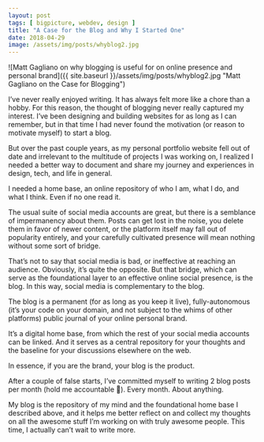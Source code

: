```yaml
---
layout: post
tags: [ bigpicture, webdev, design ]
title: "A Case for the Blog and Why I Started One"
date: 2018-04-29
image: /assets/img/posts/whyblog2.jpg
---
```


![Matt Gagliano on why blogging is useful for on online presence and personal brand]({{ site.baseurl }}/assets/img/posts/whyblog2.jpg "Matt Gagliano on the Case for Blogging")

I’ve never really enjoyed writing. It has always felt more like a chore than a hobby. For this reason, the thought of blogging never really captured my interest. I’ve been designing and building websites for as long as I can remember, but in that time I had never found the motivation (or reason to motivate myself) to start a blog.

But over the past couple years, as my personal portfolio website fell out of date and irrelevant to the multitude of projects I was working on, I realized I needed a better way to document and share my journey and experiences in design, tech, and life in general.

I needed a home base, an online repository of who I am, what I do, and what I think. Even if no one read it.

The usual suite of social media accounts are great, but there is a semblance of impermanency about them. Posts can get lost in the noise, you delete them in favor of newer content, or the platform itself may fall out of popularity entirely, and your carefully cultivated presence will mean nothing without some sort of bridge.

That’s not to say that social media is bad, or ineffective at reaching an audience. Obviously, it’s quite the opposite. But that bridge, which can serve as the foundational layer to an effective online social presence, is the blog. In this way, social media is complementary to the blog.

The blog is a permanent (for as long as you keep it live), fully-autonomous (it’s your code on your domain, and not subject to the whims of other platforms) public journal of your online personal brand.

It’s a digital home base, from which the rest of your social media accounts can be linked. And it serves as a central repository for your thoughts and the baseline for your discussions elsewhere on the web.

In essence, if you are the brand, your blog is the product.

After a couple of false starts, I’ve committed myself to writing 2 blog posts per month (hold me accountable 🙂). Every month. About anything.

My blog is the repository of my mind and the foundational home base I described above, and it helps me better reflect on and collect my thoughts on all the awesome stuff I’m working on with truly awesome people. This time, I actually can’t wait to write more.
